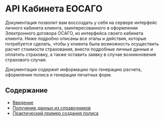 # API Кабинета ЕОСАГО

Документация позволит вам воссоздать у себя на сервере интерфейс личного кабинета клиента, заинтересованного в оформлении Электронного договора ОСАГО, из интерфейса своего кабинета клиента.
Ниже подробно описаны все этапы и действия, которые потребуется сделать, чтобы у клиента была возможность осуществить расчет стоимости страхования, внести подробные личные данные и оплатить страховку, а также оставить заявку в случае возникновения страхового случая.

Документация содержит информацию про генерацию расчета, оформление полиса и генерации печатных форм.

## Содержание

- [Введение](intro.md)
- [Получение данных из справочников](dictionaries.md)
- [Практический пример создания полиса](ibg_docs_docs.ipynb)
